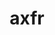 ---
layout: tag-list
type: tag
title: axfr
slug: axfr
category: HTB
sidebar: false
description: >
    Ataque de domain zone transfer.
---